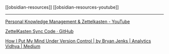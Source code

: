 [[obsidian-resources]] [[obsidian-resources-youtube]]

---

[Personal Knowledge Management & Zettelkasten - YouTube](https://www.youtube.com/playlist?list=PL5fd4SsfvECy0zzf8Cyo20ZoipEt6YeL3)

[ZettelKasten Sync Code · GitHub](https://gist.github.com/tallguyjenks/ca3339b8b5353159f631836268e3f791)

[How I Put My Mind Under Version Control | by Bryan Jenks | Analytics Vidhya | Medium](https://medium.com/analytics-vidhya/how-i-put-my-mind-under-version-control-24caea37b8a5)